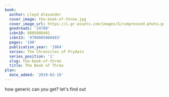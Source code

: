 ```yaml
---
book:
  author: Lloyd Alexander
  cover_image: the-book-of-three.jpg
  cover_image_url: https://i.gr-assets.com/images/S/compressed.photo.goodreads.com/books/1405184012l/24780._SX98_.jpg
  goodreads: '24780'
  isbn10: 0805080481
  isbn13: '9780805080483'
  pages: '190'
  publication_year: '1964'
  series: The Chronicles of Prydain
  series_position: '1'
  slug: the-book-of-three
  title: The Book of Three
plan:
  date_added: '2019-02-19'
---
```


how generic can you get? let's find out
